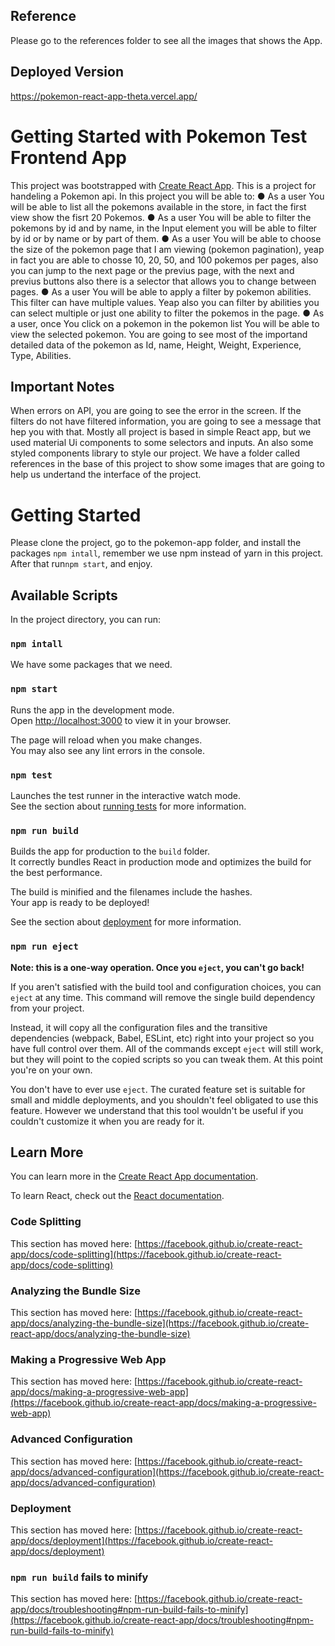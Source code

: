 ## Reference
Please go to the references folder to see all the images that shows the App.
## Deployed Version

https://pokemon-react-app-theta.vercel.app/

# Getting Started with Pokemon Test Frontend App

This project was bootstrapped with [Create React App](https://github.com/facebook/create-react-app). 
This is a project for handeling a Pokemon api.
In this project you will be able to:
● As a user You will be able to list all the pokemons available in the store, in fact the first view show the fisrt 20 Pokemos.
● As a user You will be able to filter the pokemons by id and by name, in the Input element you will be able to filter by id or
 by name or by part of them.
● As a user You will be able to choose the size of the pokemon page that I am viewing
(pokemon pagination), yeap in fact you are able to chosse 10, 20, 50, and 100 pokemos per pages, also you can jump to the next page 
or the previus page, with the next and previus buttons also there is a selector that allows you to change between pages.
● As a user You will be able to apply a filter by pokemon abilities. This filter can have
multiple values. Yeap also you can filter by abilities you can select multiple or just one ability to filter the pokemos in the page.
● As a user, once You click on a pokemon in the pokemon list You will be able to view the
selected pokemon. You are going to see most of the importand detailed data of the pokemon as Id, name, Height, Weight, Experience, 
Type, Abilities.

## Important Notes

When errors on API, you are going to see the error in the screen.
If the filters do not have filtered information, you are going to see a message that hep you with that.
Mostly all project is based in simple React app, but we used material Ui components to some selectors and inputs. 
An also some styled components library to style our project.
We have a folder called references in the base of this project to show some images that are going to help us undertand 
the interface of the project.

# Getting Started
Please clone the project, go to the pokemon-app folder, and install the packages `npm intall`, remember we use npm instead of yarn in this project. After that run`npm start`, and enjoy.
## Available Scripts

In the project directory, you can run:
### `npm intall`

We have some packages that we need.

### `npm start`

Runs the app in the development mode.\
Open [http://localhost:3000](http://localhost:3000) to view it in your browser.

The page will reload when you make changes.\
You may also see any lint errors in the console.

### `npm test`

Launches the test runner in the interactive watch mode.\
See the section about [running tests](https://facebook.github.io/create-react-app/docs/running-tests) for more information.

### `npm run build`

Builds the app for production to the `build` folder.\
It correctly bundles React in production mode and optimizes the build for the best performance.

The build is minified and the filenames include the hashes.\
Your app is ready to be deployed!

See the section about [deployment](https://facebook.github.io/create-react-app/docs/deployment) for more information.

### `npm run eject`

**Note: this is a one-way operation. Once you `eject`, you can't go back!**

If you aren't satisfied with the build tool and configuration choices, you can `eject` at any time. This command will remove the single build dependency from your project.

Instead, it will copy all the configuration files and the transitive dependencies (webpack, Babel, ESLint, etc) right into your project so you have full control over them. All of the commands except `eject` will still work, but they will point to the copied scripts so you can tweak them. At this point you're on your own.

You don't have to ever use `eject`. The curated feature set is suitable for small and middle deployments, and you shouldn't feel obligated to use this feature. However we understand that this tool wouldn't be useful if you couldn't customize it when you are ready for it.

## Learn More

You can learn more in the [Create React App documentation](https://facebook.github.io/create-react-app/docs/getting-started).

To learn React, check out the [React documentation](https://reactjs.org/).

### Code Splitting

This section has moved here: [https://facebook.github.io/create-react-app/docs/code-splitting](https://facebook.github.io/create-react-app/docs/code-splitting)

### Analyzing the Bundle Size

This section has moved here: [https://facebook.github.io/create-react-app/docs/analyzing-the-bundle-size](https://facebook.github.io/create-react-app/docs/analyzing-the-bundle-size)

### Making a Progressive Web App

This section has moved here: [https://facebook.github.io/create-react-app/docs/making-a-progressive-web-app](https://facebook.github.io/create-react-app/docs/making-a-progressive-web-app)

### Advanced Configuration

This section has moved here: [https://facebook.github.io/create-react-app/docs/advanced-configuration](https://facebook.github.io/create-react-app/docs/advanced-configuration)

### Deployment

This section has moved here: [https://facebook.github.io/create-react-app/docs/deployment](https://facebook.github.io/create-react-app/docs/deployment)

### `npm run build` fails to minify

This section has moved here: [https://facebook.github.io/create-react-app/docs/troubleshooting#npm-run-build-fails-to-minify](https://facebook.github.io/create-react-app/docs/troubleshooting#npm-run-build-fails-to-minify)
